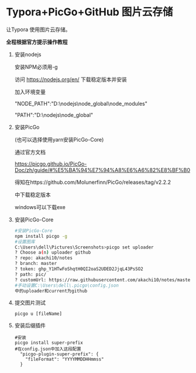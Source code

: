 # Typora+PicGo+GitHub 图片云存储

让Typora 使用图片云存储。

**全程根据官方提示操作教程**

1. 安装nodejs

   安装NPM必须用-g

   访问 https://nodejs.org/en/ 下载稳定版本并安装

   加入环境变量

   "NODE_PATH":"D:\nodejs\node_global\node_modules"

   "PATH":"D:\nodejs\node_global"

2. 安装PicGo

   (也可以选择使用yarn安装PicGo-Core)

   通过官方文档

   https://picgo.github.io/PicGo-Doc/zh/guide/#%E5%BA%94%E7%94%A8%E6%A6%82%E8%BF%B0

   得知在https://github.com/Molunerfinn/PicGo/releases/tag/v2.2.2

   中下载稳定版本

   windows可以下载exe

3. 安装PicGo-Core

   ```bash
   #安装PicGo-Core
   npm install picgo -g
   #设置图库
   C:\Users\dell\Pictures\Screenshots>picgo set uploader
   ? Choose a(n) uploader github
   ? repo: akachi10/notes
   ? branch: master
   ? token: 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
   ? path: pic/
   ? customUrl: https://raw.githubusercontent.com/akachi10/notes/master
   #手动设置C:\Users\dell\.picgo\config.json
   中的uploader和current为github
   ```

4. 提交图片测试

   ```shell
   picgo u [fileName]
   ```

5. 安装后缀插件

   ```shell
   #安装
   picgo install super-prefix
   #在config.json中加入这段配置
     "picgo-plugin-super-prefix": {
       "fileFormat": "YYYYMMDDHHmmss"
     }
   ```

   

